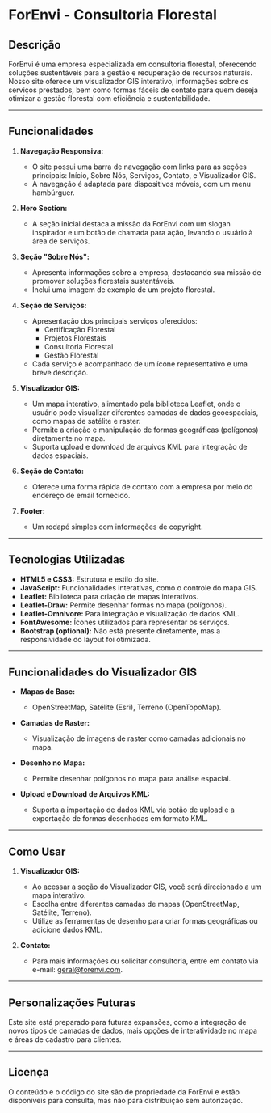 # ForEnvi - Consultoria Florestal

## Descrição

ForEnvi é uma empresa especializada em consultoria florestal, oferecendo soluções sustentáveis para a gestão e recuperação de recursos naturais. Nosso site oferece um visualizador GIS interativo, informações sobre os serviços prestados, bem como formas fáceis de contato para quem deseja otimizar a gestão florestal com eficiência e sustentabilidade.

---

## Funcionalidades

1. **Navegação Responsiva:**
   - O site possui uma barra de navegação com links para as seções principais: Início, Sobre Nós, Serviços, Contato, e Visualizador GIS.
   - A navegação é adaptada para dispositivos móveis, com um menu hambúrguer.

2. **Hero Section:**
   - A seção inicial destaca a missão da ForEnvi com um slogan inspirador e um botão de chamada para ação, levando o usuário à área de serviços.

3. **Seção "Sobre Nós":**
   - Apresenta informações sobre a empresa, destacando sua missão de promover soluções florestais sustentáveis.
   - Inclui uma imagem de exemplo de um projeto florestal.

4. **Seção de Serviços:**
   - Apresentação dos principais serviços oferecidos:
     - Certificação Florestal
     - Projetos Florestais
     - Consultoria Florestal
     - Gestão Florestal
   - Cada serviço é acompanhado de um ícone representativo e uma breve descrição.

5. **Visualizador GIS:**
   - Um mapa interativo, alimentado pela biblioteca Leaflet, onde o usuário pode visualizar diferentes camadas de dados geoespaciais, como mapas de satélite e raster.
   - Permite a criação e manipulação de formas geográficas (polígonos) diretamente no mapa.
   - Suporta upload e download de arquivos KML para integração de dados espaciais.

6. **Seção de Contato:**
   - Oferece uma forma rápida de contato com a empresa por meio do endereço de email fornecido.

7. **Footer:**
   - Um rodapé simples com informações de copyright.

---

## Tecnologias Utilizadas

- **HTML5 e CSS3:** Estrutura e estilo do site.
- **JavaScript:** Funcionalidades interativas, como o controle do mapa GIS.
- **Leaflet:** Biblioteca para criação de mapas interativos.
- **Leaflet-Draw:** Permite desenhar formas no mapa (polígonos).
- **Leaflet-Omnivore:** Para integração e visualização de dados KML.
- **FontAwesome:** Ícones utilizados para representar os serviços.
- **Bootstrap (optional):** Não está presente diretamente, mas a responsividade do layout foi otimizada.

---

## Funcionalidades do Visualizador GIS

- **Mapas de Base:**
  - OpenStreetMap, Satélite (Esri), Terreno (OpenTopoMap).

- **Camadas de Raster:**
  - Visualização de imagens de raster como camadas adicionais no mapa.

- **Desenho no Mapa:**
  - Permite desenhar polígonos no mapa para análise espacial.

- **Upload e Download de Arquivos KML:**
  - Suporta a importação de dados KML via botão de upload e a exportação de formas desenhadas em formato KML.

---

## Como Usar

1. **Visualizador GIS:**
   - Ao acessar a seção do Visualizador GIS, você será direcionado a um mapa interativo.
   - Escolha entre diferentes camadas de mapas (OpenStreetMap, Satélite, Terreno).
   - Utilize as ferramentas de desenho para criar formas geográficas ou adicione dados KML.

2. **Contato:**
   - Para mais informações ou solicitar consultoria, entre em contato via e-mail: geral@forenvi.com.

---

## Personalizações Futuras

Este site está preparado para futuras expansões, como a integração de novos tipos de camadas de dados, mais opções de interatividade no mapa e áreas de cadastro para clientes.

---

## Licença

O conteúdo e o código do site são de propriedade da ForEnvi e estão disponíveis para consulta, mas não para distribuição sem autorização.
